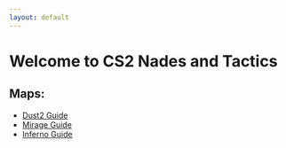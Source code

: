 ```yaml
---
layout: default
---
```


# Welcome to CS2 Nades and Tactics

## Maps:
- [Dust2 Guide](dust2)
- [Mirage Guide](mirage)
- [Inferno Guide](inferno)
